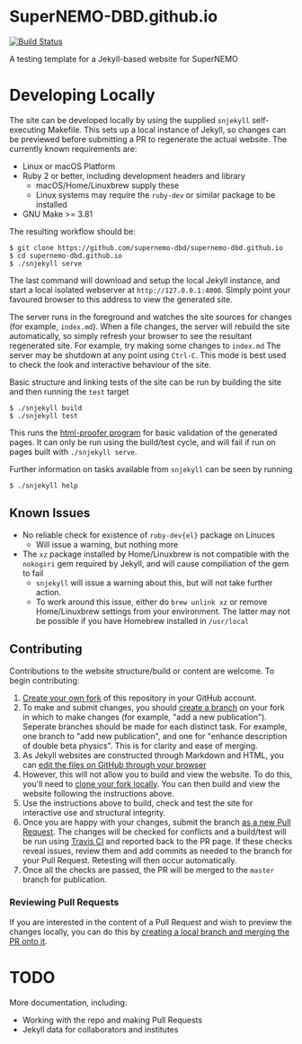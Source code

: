 # SuperNEMO-DBD.github.io

[![Build Status](https://travis-ci.org/SuperNEMO-DBD/SuperNEMO-DBD.github.io.svg?branch=master)](https://travis-ci.org/SuperNEMO-DBD/SuperNEMO-DBD.github.io)

A testing template for a Jekyll-based website for SuperNEMO

# Developing Locally
The site can be developed locally by using the supplied `snjekyll` self-executing
Makefile. This sets up a local instance of Jekyll, so changes can be previewed
before submitting a PR to regenerate the actual website. The currently known
requirements are:

- Linux or macOS Platform
- Ruby 2 or better, including development headers and library
  - macOS/Home/Linuxbrew supply these
  - Linux systems may require the `ruby-dev` or similar package to be installed
- GNU Make >= 3.81

The resulting workflow should be:

```console
$ git clone https://github.com/supernemo-dbd/supernemo-dbd.github.io
$ cd supernemo-dbd.github.io
$ ./snjekyll serve
```

The last command will download and setup the local Jekyll instance, and
start a local isolated webserver at `http://127.0.0.1:4000`. Simply point
your favoured browser to this address to view the generated site.

The server runs in the foreground and watches the site sources for changes
(for example, `index.md`). When a file changes, the server will rebuild the
site automatically, so simply refresh your browser to see the resultant
regenerated site. For example, try making some changes to `index.md`
The server may be shutdown at any point using `Ctrl-C`. This mode
is best used to check the look and interactive behaviour of the site.

Basic structure and linking tests of the site can be run by building the site and then
running the `test` target

```console
$ ./snjekyll build
$ ./snjekyll test
```

This runs the [html-proofer program](https://github.com/gjtorikian/html-proofer)
for basic validation of the generated pages. It can only be run using the
build/test cycle, and will fail if run on pages built with `./snjekyll serve`.

Further information on tasks available from `snjekyll` can be seen by
running

```console
$ ./snjekyll help
```

## Known Issues
- No reliable check for existence of `ruby-dev{el}` package on Linuces
  - Will issue a warning, but nothing more
- The `xz` package installed by Home/Linuxbrew is not compatible with the
  `nokogiri` gem required by Jekyll, and will cause compiliation of
  the gem to fail
  - `snjekyll` will issue a warning about this, but will not take further action.
  - To work around this issue, either do `brew unlink xz` or remove Home/Linuxbrew settings
    from your environment. The latter may not be possible if you have Homebrew installed
    in `/usr/local`

## Contributing

Contributions to the website structure/build or content are welcome. To begin contributing:

1. [Create your own fork](https://help.github.com/articles/fork-a-repo/) of this repository in your GitHub account.
2. To make and submit changes, you should [create a branch](https://help.github.com/articles/creating-and-deleting-branches-within-your-repository/) on your fork in which to make changes (for example, "add a new publication"). Seperate branches should be made for each distinct task. For example, one branch to "add new publication", and one for "enhance description of double beta physics". This is for clarity and ease of merging.
3. As Jekyll websites are constructed through Markdown and HTML, you can [edit the files on GitHub through your browser](https://help.github.com/articles/editing-files-in-your-repository/)
4. However, this will not allow you to build and view the website. To do this, you'll need to [clone your fork locally](https://help.github.com/articles/fork-a-repo/). You can then build and view the website following the instructions above.
5. Use the instructions above to build, check and test the site for interactive use and structural integrity.
6. Once you are happy with your changes, submit the branch [as a new Pull Request](https://help.github.com/articles/creating-a-pull-request/). The changes will be checked for conflicts and a build/test will be run using [Travis CI](https://travis-ci.org/SuperNEMO-DBD/SuperNEMO-DBD.github.io/) and reported back to the PR page. If these checks reveal issues, review them and add commits as needed to the branch for your Pull Request. Retesting
will then occur automatically.
7. Once all the checks are passed, the PR will be merged to the `master` branch for publication.

### Reviewing Pull Requests

If you are interested in the content of a Pull Request and wish to preview the changes locally, you can do this by [creating a local branch and merging the PR onto it](https://help.github.com/articles/checking-out-pull-requests-locally/).


# TODO
More documentation, including:

- Working with the repo and making Pull Requests
- Jekyll data for collaborators and institutes



